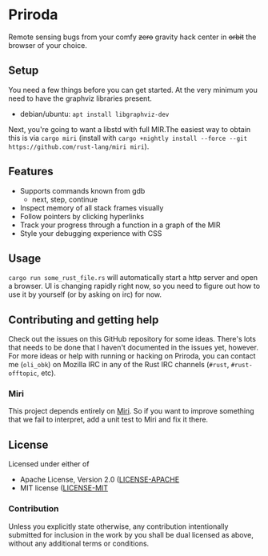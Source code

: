 # Priroda

Remote sensing bugs from your comfy ~~zero~~ gravity hack center in ~~orbit~~
the browser of your choice.

## Setup

You need a few things before you can get started. At the very minimum you need to have
the graphviz libraries present.

* debian/ubuntu: `apt install libgraphviz-dev`

Next, you're going to want a libstd with full MIR.The easiest way to obtain this is via
`cargo miri` (install with `cargo +nightly install --force --git https://github.com/rust-lang/miri miri`).

## Features

* Supports commands known from gdb
  * next, step, continue
* Inspect memory of all stack frames visually
* Follow pointers by clicking hyperlinks
* Track your progress through a function in a graph of the MIR
* Style your debugging experience with CSS

## Usage

`cargo run some_rust_file.rs` will automatically start a http server and open a
browser. UI is changing rapidly right now, so you need to figure out how to use
it by yourself (or by asking on irc) for now.

## Contributing and getting help

Check out the issues on this GitHub repository for some ideas. There's lots that
needs to be done that I haven't documented in the issues yet, however. For more
ideas or help with running or hacking on Priroda, you can contact me (`oli_obk`)
on Mozilla IRC in any of the Rust IRC channels (`#rust`, `#rust-offtopic`, etc).

### Miri

This project depends entirely on [Miri](https://github.com/rust-lang/miri).
So if you want to improve something that we fail to interpret, add a unit test
to Miri and fix it there.

## License

Licensed under either of

* Apache License, Version 2.0 ([LICENSE-APACHE](LICENSE-APACHE)
* MIT license ([LICENSE-MIT](LICENSE-MIT)

### Contribution

Unless you explicitly state otherwise, any contribution intentionally submitted
for inclusion in the work by you shall be dual licensed as above, without any
additional terms or conditions.
